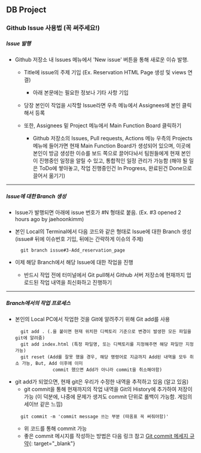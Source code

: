 ## DB Project

### Github Issue 사용법 (꼭 써주세요!)
##### Issue 발행
- Github 저장소 내 Issues 메뉴에서 'New issue' 버튼을 통해 새로운 이슈 발행. 

  - Title에 issue의 주제 기입 (Ex. Reservation HTML Page 생성 및 views 연결)
    - 아래 본문에는 필요한 정보나 기타 사항 기입
    
  - 당장 본인이 작업을 시작할 Issue라면 우측 메뉴에서 Assignees에 본인 클릭해서 등록
  
  - 또한, Assignees 밑 Project 메뉴에서 Main Function Board 클릭하기 
    - Github 저장소의 Issues, Pull requests, Actions 메뉴 우측의 Projects 메뉴에 들어가면 현재 Main Function Board가 생성되어 있으며, 이곳에 본인이 방금 생성한 이슈를 보드 쪽으로 끌어다놔서 팀원들에게 현재 본인이 진행중인 일정을 알릴 수 있고, 통합적인 일정 관리가 가능함 (해야 될 일은 ToDo에 쌓아놓고, 작업 진행중인건 In Progress, 완료된건 Done으로 끌어서 옮기기)
----------
##### Issue에 대한 Branch 생성
- Issue가 발행되면 아래에 issue 번호가 #N 형태로 붙음. (Ex. #3 opened 2 hours ago by jaehoonkimm)

- 본인 Local의 Terminal에서 다음 코드와 같은 형태로 Issue에 대한 Branch 생성 (issue# 뒤에 이슈번호 기입, 뒤에는 간략하게 이슈의 주제)
  ```terminal
    git branch issue#3-Add_reservation_page
  ```
- 이제 해당 Branch에서 해당 Issue에 대한 작업을 진행
  - 반드시 작업 전에 터미널에서 Git pull해서 Github 서버 저장소에 현재까지 업로드된 작업 내역을 최신화하고 진행하기
---------- 
##### Branch에서의 작업 프로세스
- 본인의 Local PC에서 작업한 것을 Git에 알려주기 위해 Git add를 사용
  ```terminal
    git add . (.을 붙이면 현재 위치한 디렉토리 기준으로 변경이 발생한 모든 파일을 git에 알려줌)
    git add index.html (특정 파일명, 또는 디렉토리를 지정해주면 해당 파일만 지정 가능)
    git reset (Add를 잘못 했을 경우, 해당 명령어로 지금까지 Add된 내역을 모두 취소 가능, But, Add 이후에 이미 
                commit 했으면 Add가 아니라 commit을 취소해야함)
  ```
- git add가 되었으면, 현재 git은 우리가 수정한 내역을 추적하고 있음 (알고 있음)
  - git commit을 통해 현재까지의 작업 내역을 Git의 History에 추가하여 저장이 가능 (이 덕분에, 나중에 문제가 생겨도 commit 단위로 롤백이 가능함. 게임의 세이브 같은 느낌)
  ```terminal
    git commit -m 'commit message 쓰는 부분 (따옴표 꼭 써줘야함)'
  ```
  - 위 코드를 통해 commit 가능
  - 좋은 commit 메시지를 작성하는 방법은 다음 링크 참고 [Git commit 메세지 규약](https://medium.com/hashbox/git-commit-%EB%A9%94%EC%84%B8%EC%A7%80-%EA%B7%9C%EC%B9%99-conventional-commits-71710f7f53c){: target="_blank"}
  
